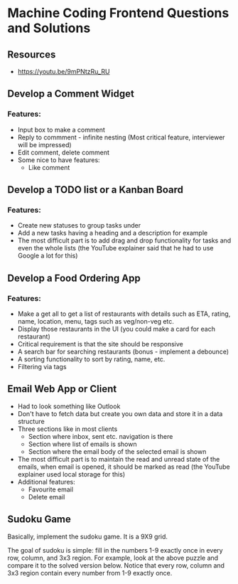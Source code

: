 # Machine Coding Frontend Questions and Solutions

## Resources
* https://youtu.be/9mPNtzRu_RU

## Develop a Comment Widget
### Features:
* Input box to make a comment
* Reply to commment - infinite nesting (Most critical feature, interviewer will be impressed)
* Edit comment, delete comment
* Some nice to have features:
  * Like comment
  
## Develop a TODO list or a Kanban Board
### Features:
* Create new statuses to group tasks under
* Add a new tasks having a heading and a description for example
* The most difficult part is to add drag and drop functionality for tasks and even the whole lists (the YouTube explainer said that he had to use Google a lot for this)

## Develop a Food Ordering App
### Features:
* Make a get all to get a list of restaurants with details such as ETA, rating, name, location, menu, tags such as veg/non-veg etc.
* Display those restaurants in the UI (you could make a card for each restaurant)
* Critical requirement is that the site should be responsive
* A search bar for searching restaurants (bonus - implement a debounce)
* A sorting functionality to sort by rating, name, etc.
* Filtering via tags

## Email Web App or Client
* Had to look something like Outlook
* Don't have to fetch data but create you own data and store it in a data structure
* Three sections like in most clients
  * Section where inbox, sent etc. navigation is there
  * Section where list of emails is shown
  * Section where the email body of the selected email is shown
* The most difficult part is to maintain the read and unread state of the emails, when email is opened, it should be marked as read (the YouTube explainer used local storage for this)
* Additional features:
  * Favourite email
  * Delete email

## Sudoku Game
Basically, implement the sudoku game. It is a 9X9 grid.

The goal of sudoku is simple: fill in the numbers 1-9 exactly once in every row, column, and 3x3 region. For example, look at the above puzzle and compare it to the solved version below. Notice that every row, column and 3x3 region contain every number from 1-9 exactly once.
